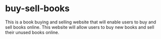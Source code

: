 # buy-sell-books

This is a book buying and selling website that will enable users to buy and sell books online. This website will allow users to buy new books and sell their unused books online.
